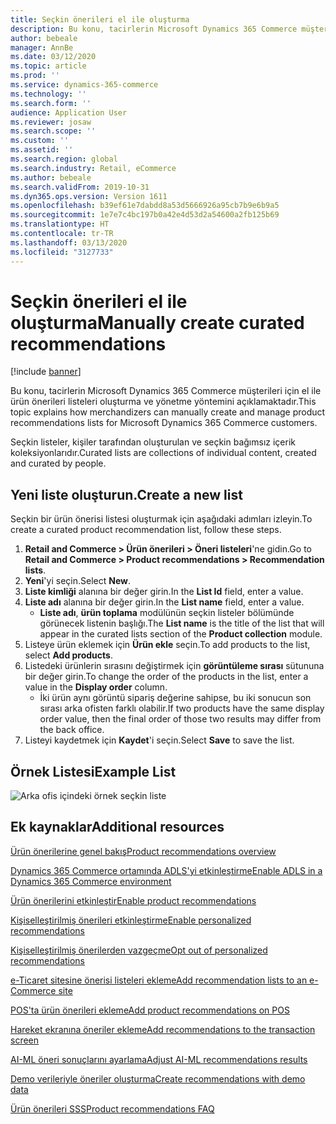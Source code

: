 ```yaml
---
title: Seçkin önerileri el ile oluşturma
description: Bu konu, tacirlerin Microsoft Dynamics 365 Commerce müşterileri için el ile ürün listeleri oluşturma ve yönetme yöntemini açıklamaktadır.
author: bebeale
manager: AnnBe
ms.date: 03/12/2020
ms.topic: article
ms.prod: ''
ms.service: dynamics-365-commerce
ms.technology: ''
ms.search.form: ''
audience: Application User
ms.reviewer: josaw
ms.search.scope: ''
ms.custom: ''
ms.assetid: ''
ms.search.region: global
ms.search.industry: Retail, eCommerce
ms.author: bebeale
ms.search.validFrom: 2019-10-31
ms.dyn365.ops.version: Version 1611
ms.openlocfilehash: b39ef61e7dabdd8a53d5666926a95cb7b9e6b9a5
ms.sourcegitcommit: 1e7e7c4bc197b0a42e4d53d2a54600a2fb125b69
ms.translationtype: HT
ms.contentlocale: tr-TR
ms.lasthandoff: 03/13/2020
ms.locfileid: "3127733"
---
```

# <a name="manually-create-curated-recommendations"></a><span data-ttu-id="5136a-103">Seçkin önerileri el ile oluşturma</span><span class="sxs-lookup"><span data-stu-id="5136a-103">Manually create curated recommendations</span></span>

[!include [banner](includes/banner.md)]

<span data-ttu-id="5136a-104">Bu konu, tacirlerin Microsoft Dynamics 365 Commerce müşterileri için el ile ürün önerileri listeleri oluşturma ve yönetme yöntemini açıklamaktadır.</span><span class="sxs-lookup"><span data-stu-id="5136a-104">This topic explains how merchandizers can manually create and manage product recommendations lists for Microsoft Dynamics 365 Commerce customers.</span></span>

<span data-ttu-id="5136a-105">Seçkin listeler, kişiler tarafından oluşturulan ve seçkin bağımsız içerik koleksiyonlarıdır.</span><span class="sxs-lookup"><span data-stu-id="5136a-105">Curated lists are collections of individual content, created and curated by people.</span></span>  

## <a name="create-a-new-list"></a><span data-ttu-id="5136a-106">Yeni liste oluşturun.</span><span class="sxs-lookup"><span data-stu-id="5136a-106">Create a new list</span></span>

<span data-ttu-id="5136a-107">Seçkin bir ürün önerisi listesi oluşturmak için aşağıdaki adımları izleyin.</span><span class="sxs-lookup"><span data-stu-id="5136a-107">To create a curated product recommendation list, follow these steps.</span></span>

1. <span data-ttu-id="5136a-108">**Retail and Commerce &gt; Ürün önerileri &gt; Öneri listeleri**'ne gidin.</span><span class="sxs-lookup"><span data-stu-id="5136a-108">Go to **Retail and Commerce &gt; Product recommendations &gt; Recommendation lists**.</span></span>
1. <span data-ttu-id="5136a-109">**Yeni**'yi seçin.</span><span class="sxs-lookup"><span data-stu-id="5136a-109">Select **New**.</span></span>
1. <span data-ttu-id="5136a-110">**Liste kimliği** alanına bir değer girin.</span><span class="sxs-lookup"><span data-stu-id="5136a-110">In the **List Id** field, enter a value.</span></span>
1. <span data-ttu-id="5136a-111">**Liste adı** alanına bir değer girin.</span><span class="sxs-lookup"><span data-stu-id="5136a-111">In the **List name** field, enter a value.</span></span>
    - <span data-ttu-id="5136a-112">**Liste adı**, **ürün toplama** modülünün seçkin listeler bölümünde görünecek listenin başlığı.</span><span class="sxs-lookup"><span data-stu-id="5136a-112">The **List name** is the title of the list that will appear in the curated lists section of the **Product collection** module.</span></span>
1. <span data-ttu-id="5136a-113">Listeye ürün eklemek için **Ürün ekle** seçin.</span><span class="sxs-lookup"><span data-stu-id="5136a-113">To add products to the list, select **Add products**.</span></span>
1. <span data-ttu-id="5136a-114">Listedeki ürünlerin sırasını değiştirmek için **görüntüleme sırası** sütununa bir değer girin.</span><span class="sxs-lookup"><span data-stu-id="5136a-114">To change the order of the products in the list, enter a value in the **Display order** column.</span></span>
    - <span data-ttu-id="5136a-115">İki ürün aynı görüntü sipariş değerine sahipse, bu iki sonucun son sırası arka ofisten farklı olabilir.</span><span class="sxs-lookup"><span data-stu-id="5136a-115">If two products have the same display order value, then the final order of those two results may differ from the back office.</span></span>
1. <span data-ttu-id="5136a-116">Listeyi kaydetmek için **Kaydet**'i seçin.</span><span class="sxs-lookup"><span data-stu-id="5136a-116">Select **Save** to save the list.</span></span>

## <a name="example-list"></a><span data-ttu-id="5136a-117">Örnek Listesi</span><span class="sxs-lookup"><span data-stu-id="5136a-117">Example List</span></span>

![Arka ofis içindeki örnek seçkin liste](./media/examplecuratedrecolist.png)

## <a name="additional-resources"></a><span data-ttu-id="5136a-119">Ek kaynaklar</span><span class="sxs-lookup"><span data-stu-id="5136a-119">Additional resources</span></span>

[<span data-ttu-id="5136a-120">Ürün önerilerine genel bakış</span><span class="sxs-lookup"><span data-stu-id="5136a-120">Product recommendations overview</span></span>](product-recommendations.md)

[<span data-ttu-id="5136a-121">Dynamics 365 Commerce ortamında ADLS'yi etkinleştirme</span><span class="sxs-lookup"><span data-stu-id="5136a-121">Enable ADLS in a Dynamics 365 Commerce environment</span></span>](enable-adls-environment.md)

[<span data-ttu-id="5136a-122">Ürün önerilerini etkinleştir</span><span class="sxs-lookup"><span data-stu-id="5136a-122">Enable product recommendations</span></span>](enable-product-recommendations.md)

[<span data-ttu-id="5136a-123">Kişiselleştirilmiş önerileri etkinleştirme</span><span class="sxs-lookup"><span data-stu-id="5136a-123">Enable personalized recommendations</span></span>](personalized-recommendations.md)

[<span data-ttu-id="5136a-124">Kişiselleştirilmiş önerilerden vazgeçme</span><span class="sxs-lookup"><span data-stu-id="5136a-124">Opt out of personalized recommendations</span></span>](personalization-gdpr.md)

[<span data-ttu-id="5136a-125">e-Ticaret sitesine önerisi listeleri ekleme</span><span class="sxs-lookup"><span data-stu-id="5136a-125">Add recommendation lists to an e-Commerce site</span></span>](add-reco-list-to-page.md)

[<span data-ttu-id="5136a-126">POS'ta ürün önerileri ekleme</span><span class="sxs-lookup"><span data-stu-id="5136a-126">Add product recommendations on POS</span></span>](product.md)

[<span data-ttu-id="5136a-127">Hareket ekranına öneriler ekleme</span><span class="sxs-lookup"><span data-stu-id="5136a-127">Add recommendations to the transaction screen</span></span>](add-recommendations-control-pos-screen.md)

[<span data-ttu-id="5136a-128">AI-ML öneri sonuçlarını ayarlama</span><span class="sxs-lookup"><span data-stu-id="5136a-128">Adjust AI-ML recommendations results</span></span>](modify-product-recommendation-results.md)

[<span data-ttu-id="5136a-129">Demo verileriyle öneriler oluşturma</span><span class="sxs-lookup"><span data-stu-id="5136a-129">Create recommendations with demo data</span></span>](product-recommendations-demo-data.md)

[<span data-ttu-id="5136a-130">Ürün önerileri SSS</span><span class="sxs-lookup"><span data-stu-id="5136a-130">Product recommendations FAQ</span></span>](faq-recommendations.md)
